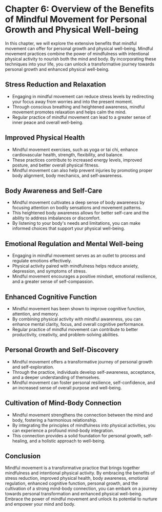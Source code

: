 Chapter 6: Overview of the Benefits of Mindful Movement for Personal Growth and Physical Well-being
===================================================================================================

In this chapter, we will explore the extensive benefits that mindful movement can offer for personal growth and physical well-being. Mindful movement practices combine the power of mindfulness with intentional physical activity to nourish both the mind and body. By incorporating these techniques into your life, you can unlock a transformative journey towards personal growth and enhanced physical well-being.

Stress Reduction and Relaxation
-------------------------------

* Engaging in mindful movement can reduce stress levels by redirecting your focus away from worries and into the present moment.
* Through conscious breathing and heightened awareness, mindful movement promotes relaxation and helps calm the mind.
* Regular practice of mindful movement can lead to a greater sense of inner peace and overall well-being.

Improved Physical Health
------------------------

* Mindful movement exercises, such as yoga or tai chi, enhance cardiovascular health, strength, flexibility, and balance.
* These practices contribute to increased energy levels, improved posture, and better overall physical fitness.
* Mindful movement can also help prevent injuries by promoting proper body alignment, body mechanics, and self-awareness.

Body Awareness and Self-Care
----------------------------

* Mindful movement cultivates a deep sense of body awareness by focusing attention on bodily sensations and movement patterns.
* This heightened body awareness allows for better self-care and the ability to address imbalances or discomfort.
* By listening to your body's needs and limitations, you can make informed choices that support your physical well-being.

Emotional Regulation and Mental Well-being
------------------------------------------

* Engaging in mindful movement serves as an outlet to process and regulate emotions effectively.
* Physical activity paired with mindfulness helps reduce anxiety, depression, and symptoms of stress.
* Mindful movement encourages a positive mindset, emotional resilience, and a greater sense of self-compassion.

Enhanced Cognitive Function
---------------------------

* Mindful movement has been shown to improve cognitive function, attention, and memory.
* By combining physical activity with mindful awareness, you can enhance mental clarity, focus, and overall cognitive performance.
* Regular practice of mindful movement can contribute to better productivity, creativity, and problem-solving abilities.

Personal Growth and Self-Discovery
----------------------------------

* Mindful movement offers a transformative journey of personal growth and self-exploration.
* Through the practice, individuals develop self-awareness, acceptance, and a deeper understanding of themselves.
* Mindful movement can foster personal resilience, self-confidence, and an increased sense of overall purpose and well-being.

Cultivation of Mind-Body Connection
-----------------------------------

* Mindful movement strengthens the connection between the mind and body, fostering a harmonious relationship.
* By integrating the principles of mindfulness into physical activities, you can experience a profound mind-body integration.
* This connection provides a solid foundation for personal growth, self-healing, and a holistic approach to well-being.

Conclusion
----------

Mindful movement is a transformative practice that brings together mindfulness and intentional physical activity. By embracing the benefits of stress reduction, improved physical health, body awareness, emotional regulation, enhanced cognitive function, personal growth, and the cultivation of a strong mind-body connection, you can embark on a journey towards personal transformation and enhanced physical well-being. Embrace the power of mindful movement and unlock its potential to nurture and empower your mind and body.
